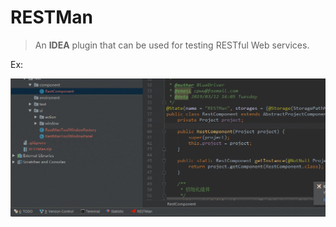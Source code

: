 # RESTMan

>  An **IDEA** plugin that can be used for testing RESTful Web services.

Ex: 

![](README.assets/GIF.gif)
